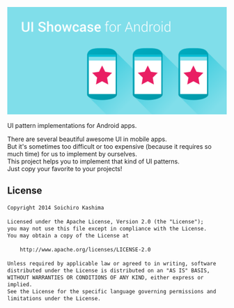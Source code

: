 ![](app/app.png "ui-showcase-for-android")

UI pattern implementations for Android apps.

There are several beautiful awesome UI in mobile apps.  
But it's sometimes too difficult or too expensive (because it requires so much time) for us to implement by ourselves.  
This project helps you to implement that kind of UI patterns.  
Just copy your favorite to your projects!

## License

    Copyright 2014 Soichiro Kashima

    Licensed under the Apache License, Version 2.0 (the "License");
    you may not use this file except in compliance with the License.
    You may obtain a copy of the License at

        http://www.apache.org/licenses/LICENSE-2.0

    Unless required by applicable law or agreed to in writing, software
    distributed under the License is distributed on an "AS IS" BASIS,
    WITHOUT WARRANTIES OR CONDITIONS OF ANY KIND, either express or implied.
    See the License for the specific language governing permissions and
    limitations under the License.
